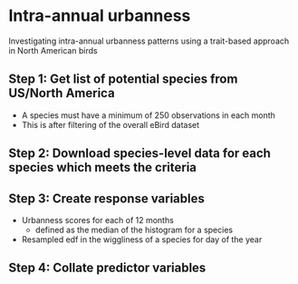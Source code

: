 # Intra-annual urbanness
Investigating intra-annual urbanness patterns using a trait-based approach in North American birds

## Step 1: Get list of potential species from US/North America
- A species must have a minimum of 250 observations in each month
- This is after filtering of the overall eBird dataset

## Step 2: Download species-level data for each species which meets the criteria

## Step 3: Create response variables
- Urbanness scores for each of 12 months
  - defined as the median of the histogram for a species
- Resampled edf in the wiggliness of a species for day of the year

## Step 4: Collate predictor variables
